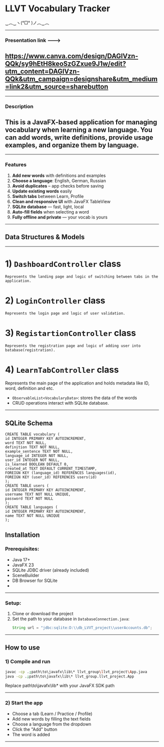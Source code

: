 # LLVT Vocabulary Tracker  
‿︵‿ヽ(°□° )ノ︵‿︵  

---
### Presentation link ---> 
## https://www.canva.com/design/DAGlVzn-QQk/sy9hEtH8keoSzGZxue9J1w/edit?utm_content=DAGlVzn-QQk&utm_campaign=designshare&utm_medium=link2&utm_source=sharebutton

---

### Description
## This is a JavaFX-based application for managing vocabulary when learning a new language.  You can add words, write definitions, provide usage examples, and organize them by language. 

---

### Features
1. **Add new words** with definitions and examples  
2. **Choose a language**: English, German, Russian 
3. **Avoid duplicates** – app checks before saving  
4. **Update existing words** easily  
5. **Switch tabs** between Learn, Profile  
6. **Clean and responsive UI** with JavaFX TableView  
7. **SQLite database** — fast, light, local  
8. **Auto-fill fields** when selecting a word   
10. **Fully offline and private** — your vocab is yours
    
---

## Data Structures & Models
---
# 1) `DashboardController` class
    Represents the landing page and logic of switching between tabs in the application.
    
# 2) `LoginController` class
    Represents the login page and logic of user validation.
    
# 3) `RegistartionController` class
    Represents the registration page and logic of adding user into batabase(registration).
    
# 4) `LearnTabController` class
   Represents the main page of the application and holds metadata like ID, word, definition and etc.
   
   - `ObservableList<VocabularyData>`: stores the data of the words
   - CRUD operations interact with SQLite database.
     
---

## SQLite Schema
    CREATE TABLE vocabulary (
    id INTEGER PRIMARY KEY AUTOINCREMENT,
    word TEXT NOT NULL,
    definition TEXT NOT NULL,
    example_sentence TEXT NOT NULL,
    language_id INTEGER NOT NULL,
    user_id INTEGER NOT NULL,
    is_learned BOOLEAN DEFAULT 0,
    created_at TEXT DEFAULT CURRENT_TIMESTAMP,
    FOREIGN KEY (language_id) REFERENCES languages(id),
    FOREIGN KEY (user_id) REFERENCES users(id)
    );
    CREATE TABLE users (
    id INTEGER PRIMARY KEY AUTOINCREMENT,
    username TEXT NOT NULL UNIQUE,
    password TEXT NOT NULL
    );
    CREATE TABLE languages (
    id INTEGER PRIMARY KEY AUTOINCREMENT,
    name TEXT NOT NULL UNIQUE
    );



## Installation
### Prerequisites:
- Java 17+ 
- JavaFX 23  
- SQLite JDBC driver (already included)
- SceneBuilder
- DB Browser for SQLite
- 
---

### Setup:
1. Clone or download the project  
2. Set the path to your database in `DatabaseConnection.java`:
   ```java
   String url = "jdbc:sqlite:D:\\db_LVVT_project\\userAccounts.db";
   
---

## How to use
### 1) Compile and run 
```sh
javac -cp .;path\to\javafx\lib\* llvt_group\llvt_project\App.java
java -cp .;path\to\javafx\lib\* llvt_group.llvt_project.App
```
Replace path\to\javafx\lib\* with your JavaFX SDK path

---

### 2) Start the app
  - Choose a tab (Learn / Practice / Profile)
  - Add new words by filling the text fields
  - Choose a language from the dropdown
  - Click the "Add" button
  - The word is added
    
---
